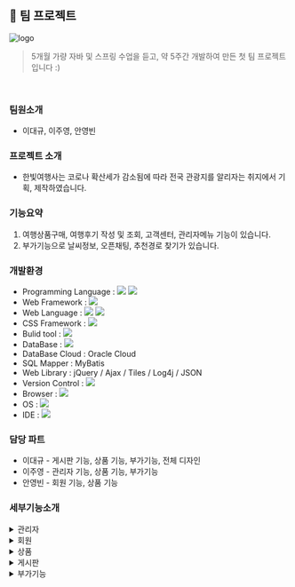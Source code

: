 ## 🙌 팀 프로젝트
![logo](https://user-images.githubusercontent.com/95404736/169971400-529c1ca8-2e2d-409a-8c1f-abc30d7aec27.png)

> 5개월 가량 자바 및 스프링 수업을 듣고, 약 5주간 개발하여 만든 첫 팀 프로젝트입니다 :)
<br>

### 팀원소개
- 이대규, 이주영, 안영빈

### 프로젝트 소개
- 한빛여행사는 코로나 확산세가 감소됨에 따라 전국 관광지를 알리자는 취지에서 기획, 제작하였습니다.

### 기능요약
1. 여행상품구매, 여행후기 작성 및 조회, 고객센터, 관리자메뉴 기능이 있습니다.
2. 부가기능으로 날씨정보, 오픈채팅, 추천경로 찾기가 있습니다.

### 개발환경
- Programming Language : <img src="https://img.shields.io/badge/Java-007396?style=for-the-badge&logo=Java&logoColor=white">  <img src="https://img.shields.io/badge/JavaScript-F7DF1E?style=for-the-badge&logo=JavaScript&logoColor=white">
- Web Framework : <img src="https://img.shields.io/badge/Spring-6DB33F?style=for-the-badge&logo=Spring&logoColor=white">
- Web Language : <img src="https://img.shields.io/badge/HTML5-E34F26?style=for-the-badge&logo=HTML5&logoColor=white"> <img src="https://img.shields.io/badge/CSS3-1572B6?style=for-the-badge&logo=CSS3&logoColor=white"> 
- CSS Framework : <img src="https://img.shields.io/badge/Bootstrap-7952B3?style=for-the-badge&logo=Bootstrap&logoColor=white"> 
- Bulid tool : <img src="https://img.shields.io/badge/Apache Maven-C71A36?style=for-the-badge&logo=Apache Maven&logoColor=white"> 
- DataBase : <img src="https://img.shields.io/badge/Oracle-F80000?style=for-the-badge&logo=Oracle&logoColor=white"> 
- DataBase Cloud : Oracle Cloud
- SQL Mapper : MyBatis
- Web Library : jQuery / Ajax / Tiles / Log4j / JSON
- Version Control : <img src="https://img.shields.io/badge/Subversion-809CC9?style=for-the-badge&logo=Subversion&logoColor=white"> 
- Browser : <img src="https://img.shields.io/badge/Google Chrome-4285F4?style=for-the-badge&logo=Google Chrome&logoColor=white"> 
- OS : <img src="https://img.shields.io/badge/Windows-0078D6?style=for-the-badge&logo=Windows&logoColor=white"> 
- IDE : <img src="https://img.shields.io/badge/Spring Tool Suite4-6DB33F?style=for-the-badge&logo=Spring&logoColor=white">

### 담당 파트
- 이대규 - 게시판 기능, 상품 기능, 부가기능, 전체 디자인
- 이주영 - 관리자 기능, 상품 기능, 부가기능
- 안영빈 - 회원 기능, 상품 기능

### 세부기능소개
<details><summary>관리자
</summary>

- #### 상품목록
  <div>등록된 상품의 상품코드, 상품명, 여행기간, 가격을 조회하는 기능입니다.</div>
- #### 상품등록
  <div>상품명, 가격, 여행기간, 지역, 상세주소, 여행지 상세정보, 이미지를 등록하는 기능입니다. </div>
  <div>지도를 클릭하면 해당 위치에 마커가 찍히고 상세주소란에 마커의 주소정보가 입력됩니다.</div>
  <div>주소 검색으로 대략적인 위치를 찾고 마커로 상세위치를 설정할 수 있습니다.</div>
- #### 상품수정
  <div>등록된 상품의 </div>
- #### 상품삭제
- #### 회원목록
- #### 회원탈퇴승인
- #### 예약조회
- #### 예약취소
- #### 공지사항관리
- #### 문의관리
  
</details>
<details><summary>회원
</summary>
  
- #### 회원가입 이메일 인증
  <div>입력한 이름, 성별, 생년월일, 이메일을 이메일 중복확인, 이메일 인증을 받은 후 회원가입 페이지로 보내는 기능입니다.</div>
- #### 회원가입 
  <div>이메일 인증 페이지에서 받은 정보와 비밀번호, 주소, 연락처를 추가 입력하여 db에 등록하는 기능입니다.</div>
- #### 로그인
  <div>입력한 아이디, 비밀번호를 db에 조회하여 일치여부, 탈퇴여부를 확인하여 회원정보를 세션에 저장하는 기능입니다.</div>
- #### 아이디 찾기
  <div>입력한 아이디, 성별, 생년월일, 연락처를 db에 조회하여 아이디를 찾는 기능입니다.</div>
- #### 비밀번호 찾기
  <div>입력한 이름, 생년월일, 연락처를 db에 조회하여 찾은 아이디와 입력한 아이디가 일치할 경우 이메일 인증 후 비밀번호를 찾는 기능입니다.</div>
- #### 마이 페이지
  <div>로그인한 회원의 회원 정보와 예약 정보를 조회하는 기능입니다.</div>
- #### 회원 정보 수정
  <div>회원 정보를 수정하고 연락처 중복확인을 한 후 비밀번호를 입력하여 db의 정보를 수정하는 기능입니다.</div>
- #### 비밀번호 변경
  <div>현재 비밀번호와 새 비밀번호를 입력하여 비밀번호를 수정하는 기능입니다.</div>
- #### 회원 탈퇴
  <div>회원 정보를 수정하여 로그인, 아이디 찾기, 비밀번호 찾기를 할 수 없도록 하는 기능입니다.</div>
 
</details>
<details><summary>상품
</summary>

- #### 상품구매
  <div></div>
- #### 상품 상세정보
  <div></div>
  <div>또한 상품 페이지에서는 여행 위치 정보를 확인할 수 있습니다. 여행 위치 정보는 카카오 지도 API를 이용했습니다.</div>
- #### 찜 목록 (장바구니)
  <div></div>
 
</details>
<details><summary>게시판
</summary>

- #### 공지사항
  <div></div>
- #### 1:1 문의
  <div></div>
- #### 일반 후기
  <div></div>
- #### 베스트 후기
  <div>후기의 추천수를 기준으로 상위 10개의 항목만 나타내는 게시판입니다.</div>
  
</details>
<details><summary>부가기능
</summary>

- #### 날씨정보
  <div>날씨 정보 기능은 OpenWeatherMap API로 구현하였습니다.</div>
  <div>또한 Geolocation API로 사용자의 현재 위치를 확인하며, 해당 지역의 날씨 정보를 나타냅니다.</div>
- #### 오픈채팅
  <div>오픈채팅 기능은 웹소켓을 사용했습니다.</div>
  <div>닉네임 입력 후 오픈채팅에 입장할 수 있고, 닉네을 입력하지 않으면 modal 알림창이 나타나게 됩니다.</div>
  <div>사용자가 입력한 채팅과 함께 입장알림, 퇴장알림 등이 채팅에 나타나게 되며 원한다면 대화내용을 지울 수도 있습니다.</div>
- #### 추천경로
  <div>키워드를 입력하고 검색버튼을 누른 뒤,</div>
  <div>장소를 여러 곳 선택하고 찾기 버튼을 누르면 추천경로를 찾아줍니다.</div>
 
</details>
